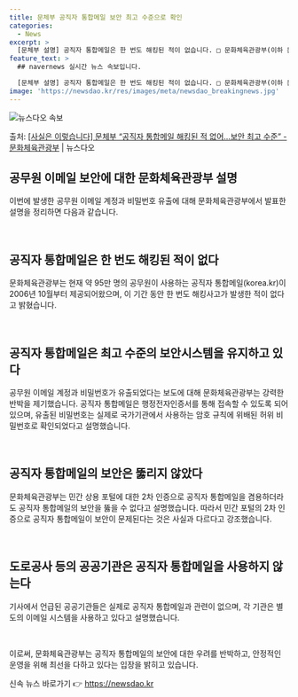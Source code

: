 ```yaml
---
title: 문체부 공직자 통합메일 보안 최고 수준으로 확인
categories:
  - News
excerpt: >
  [문체부 설명] 공직자 통합메일은 한 번도 해킹된 적이 없습니다. □ 문화체육관광부(이하 문체부)가 관리하고…
feature_text: >
  ## navernews 실시간 뉴스 속보입니다.

  [문체부 설명] 공직자 통합메일은 한 번도 해킹된 적이 없습니다. □ 문화체육관광부(이하 문체부)가 관리하고…
image: 'https://newsdao.kr/res/images/meta/newsdao_breakingnews.jpg'
---
```


![뉴스다오 속보](https://newsdao.kr/res/images/meta/newsdao_breakingnews.jpg)

<p>출처: <a href="https://newsdao.kr/3839" rel="dofollow">[사실은 이렇습니다] 문체부 “공직자 통합메일 해킹된 적 없어…보안 최고 수준” - 문화체육관광부</a> | 뉴스다오</p>

<h2 data-ke-size="size26">공무원 이메일 보안에 대한 문화체육관광부 설명</h2>
이번에 발생한 공무원 이메일 계정과 비밀번호 유출에 대해 문화체육관광부에서 발표한 설명을 정리하면 다음과 같습니다.

<p data-ke-size="size16">&nbsp;</p>

<h2 data-ke-size="size24">공직자 통합메일은 한 번도 해킹된 적이 없다</h2>
문화체육관광부는 현재 약 95만 명의 공무원이 사용하는 공직자 통합메일(korea.kr)이 2006년 10월부터 제공되어왔으며, 이 기간 동안 한 번도 해킹사고가 발생한 적이 없다고 밝혔습니다.

<p data-ke-size="size16">&nbsp;</p>

<h2 data-ke-size="size24">공직자 통합메일은 최고 수준의 보안시스템을 유지하고 있다</h2>
공무원 이메일 계정과 비밀번호가 유출되었다는 보도에 대해 문화체육관광부는 강력한 반박을 제기했습니다. 공직자 통합메일은 행정전자인증서를 통해 접속할 수 있도록 되어 있으며, 유출된 비밀번호는 실제로 국가기관에서 사용하는 암호 규칙에 위배된 허위 비밀번호로 확인되었다고 설명했습니다.

<p data-ke-size="size16">&nbsp;</p>

<h2 data-ke-size="size24">공직자 통합메일의 보안은 뚫리지 않았다</h2>
문화체육관광부는 민간 상용 포털에 대한 2차 인증으로 공직자 통합메일을 겸용하더라도 공직자 통합메일의 보안을 뚫을 수 없다고 설명했습니다. 따라서 민간 포털의 2차 인증으로 공직자 통합메일이 보안이 문제된다는 것은 사실과 다르다고 강조했습니다.

<p data-ke-size="size16">&nbsp;</p>

<h2 data-ke-size="size24">도로공사 등의 공공기관은 공직자 통합메일을 사용하지 않는다</h2>
기사에서 언급된 공공기관들은 실제로 공직자 통합메일과 관련이 없으며, 각 기관은 별도의 이메일 시스템을 사용하고 있다고 설명했습니다.

<p data-ke-size="size16">&nbsp;</p>

이로써, 문화체육관광부는 공직자 통합메일의 보안에 대한 우려를 반박하고, 안정적인 운영을 위해 최선을 다하고 있다는 입장을 밝히고 있습니다. 

신속 뉴스 바로가기 👉 <a href="https://newsdao.kr" rel="dofollow">https://newsdao.kr</a>


